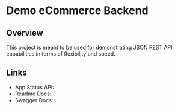 # Demo eCommerce Backend

## Overview
This project is meant to be used for demonstrating JSON REST API capabilities in terms of flexibility and speed.

## Links
- App Status API: 
- Readme Docs: 
- Swagger Docs: 
